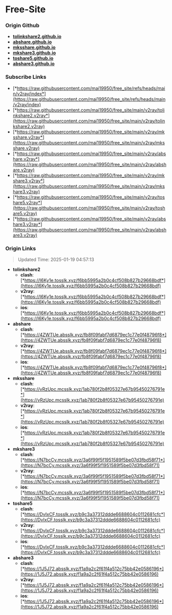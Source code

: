 # Free-Site

### Origin Github

- [**tolinkshare2.github.io**](https://github.com/tolinkshare2/tolinkshare2.github.io)
- [**abshare.github.io**](https://github.com/abshare/abshare.github.io)
- [**mksshare.github.io**](https://github.com/mksshare/mksshare.github.io)
- [**mkshare3.github.io**](https://github.com/mkshare3/mkshare3.github.io)
- [**toshare5.github.io**](https://github.com/toshare5/toshare5.github.io)
- [**abshare3.github.io**](https://github.com/abshare3/abshare3.github.io)

### Subscribe Links

- [*https://raw.githubusercontent.com/mai19950/free_site/refs/heads/main/v2ray/index*](https://raw.githubusercontent.com/mai19950/free_site/refs/heads/main/v2ray/index)
- [*https://raw.githubusercontent.com/mai19950/free_site/main/v2ray/tolinkshare2.v2ray*](https://raw.githubusercontent.com/mai19950/free_site/main/v2ray/tolinkshare2.v2ray)
- [*https://raw.githubusercontent.com/mai19950/free_site/main/v2ray/mksshare.v2ray*](https://raw.githubusercontent.com/mai19950/free_site/main/v2ray/mksshare.v2ray)
- [*https://raw.githubusercontent.com/mai19950/free_site/main/v2ray/abshare.v2ray*](https://raw.githubusercontent.com/mai19950/free_site/main/v2ray/abshare.v2ray)
- [*https://raw.githubusercontent.com/mai19950/free_site/main/v2ray/mkshare3.v2ray*](https://raw.githubusercontent.com/mai19950/free_site/main/v2ray/mkshare3.v2ray)
- [*https://raw.githubusercontent.com/mai19950/free_site/main/v2ray/toshare5.v2ray*](https://raw.githubusercontent.com/mai19950/free_site/main/v2ray/toshare5.v2ray)
- [*https://raw.githubusercontent.com/mai19950/free_site/main/v2ray/abshare3.v2ray*](https://raw.githubusercontent.com/mai19950/free_site/main/v2ray/abshare3.v2ray)

### Origin Links

> Updated Time: 2025-01-19 04:57:13

- **tolinkshare2**
  - **clash**: [*https://I6Ky1e.tosslk.xyz/f6bb5995a2b0c4cf508b827b29668bdf*](https://I6Ky1e.tosslk.xyz/f6bb5995a2b0c4cf508b827b29668bdf)
  - **v2ray**: [*https://I6Ky1e.tosslk.xyz/f6bb5995a2b0c4cf508b827b29668bdf*](https://I6Ky1e.tosslk.xyz/f6bb5995a2b0c4cf508b827b29668bdf)
  - **ios**: [*https://I6Ky1e.tosslk.xyz/f6bb5995a2b0c4cf508b827b29668bdf*](https://I6Ky1e.tosslk.xyz/f6bb5995a2b0c4cf508b827b29668bdf)
- **abshare**
  - **clash**: [*https://4ZWTUe.absslk.xyz/fb8f09fabf7d6879ec1c77e0f48796f8*](https://4ZWTUe.absslk.xyz/fb8f09fabf7d6879ec1c77e0f48796f8)
  - **v2ray**: [*https://4ZWTUe.absslk.xyz/fb8f09fabf7d6879ec1c77e0f48796f8*](https://4ZWTUe.absslk.xyz/fb8f09fabf7d6879ec1c77e0f48796f8)
  - **ios**: [*https://4ZWTUe.absslk.xyz/fb8f09fabf7d6879ec1c77e0f48796f8*](https://4ZWTUe.absslk.xyz/fb8f09fabf7d6879ec1c77e0f48796f8)
- **mksshare**
  - **clash**: [*https://vRzUpc.mcsslk.xyz/1ab780f2b8f05327e67b95450276791e*](https://vRzUpc.mcsslk.xyz/1ab780f2b8f05327e67b95450276791e)
  - **v2ray**: [*https://vRzUpc.mcsslk.xyz/1ab780f2b8f05327e67b95450276791e*](https://vRzUpc.mcsslk.xyz/1ab780f2b8f05327e67b95450276791e)
  - **ios**: [*https://vRzUpc.mcsslk.xyz/1ab780f2b8f05327e67b95450276791e*](https://vRzUpc.mcsslk.xyz/1ab780f2b8f05327e67b95450276791e)
- **mkshare3**
  - **clash**: [*https://N7bcCy.mcsslk.xyz/3a6f99f5f1951589f5be07d3fbd58f71*](https://N7bcCy.mcsslk.xyz/3a6f99f5f1951589f5be07d3fbd58f71)
  - **v2ray**: [*https://N7bcCy.mcsslk.xyz/3a6f99f5f1951589f5be07d3fbd58f71*](https://N7bcCy.mcsslk.xyz/3a6f99f5f1951589f5be07d3fbd58f71)
  - **ios**: [*https://N7bcCy.mcsslk.xyz/3a6f99f5f1951589f5be07d3fbd58f71*](https://N7bcCy.mcsslk.xyz/3a6f99f5f1951589f5be07d3fbd58f71)
- **toshare5**
  - **clash**: [*https://DvIxCF.tosslk.xyz/b9c3a37312ddde6688604c0112681cfc*](https://DvIxCF.tosslk.xyz/b9c3a37312ddde6688604c0112681cfc)
  - **v2ray**: [*https://DvIxCF.tosslk.xyz/b9c3a37312ddde6688604c0112681cfc*](https://DvIxCF.tosslk.xyz/b9c3a37312ddde6688604c0112681cfc)
  - **ios**: [*https://DvIxCF.tosslk.xyz/b9c3a37312ddde6688604c0112681cfc*](https://DvIxCF.tosslk.xyz/b9c3a37312ddde6688604c0112681cfc)
- **abshare3**
  - **clash**: [*https://1J5J72.absslk.xyz/f1a9a2c2f61f4a512c75bb42e0586196*](https://1J5J72.absslk.xyz/f1a9a2c2f61f4a512c75bb42e0586196)
  - **v2ray**: [*https://1J5J72.absslk.xyz/f1a9a2c2f61f4a512c75bb42e0586196*](https://1J5J72.absslk.xyz/f1a9a2c2f61f4a512c75bb42e0586196)
  - **ios**: [*https://1J5J72.absslk.xyz/f1a9a2c2f61f4a512c75bb42e0586196*](https://1J5J72.absslk.xyz/f1a9a2c2f61f4a512c75bb42e0586196)
